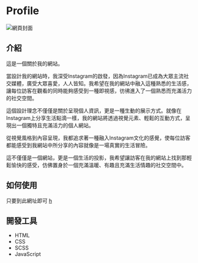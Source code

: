 # Profile
![網頁封面](/public/image/index.png)
## 介紹
這是一個關於我的網站。

當設計我的網站時，我深受Instagram的啟發，因為Instagram已成為大眾主流社交媒體，廣受大眾喜愛，人人皆知。我希望在我的網站中融入這種熟悉的生活感，讓每位訪客在觀看的同時能夠感受到一種即視感，彷彿進入了一個熟悉而充滿活力的社交空間。

這個設計理念不僅僅是關於呈現個人資訊，更是一種生動的展示方式。就像在Instagram上分享生活點滴一樣，我的網站將透過視覺元素、輕鬆的互動方式，呈現出一個獨特且充滿活力的個人網站。

從視覺風格到內容呈現，我都追求著一種融入Instagram文化的感覺，使每位訪客都能感受到我網站中所分享的內容就像是一場真實的生活冒險。

這不僅僅是一個網站，更是一個生活的投影，我希望讓訪客在我的網站上找到那輕鬆愉快的感受，仿佛置身於一個充滿溫暖、有趣且充滿生活情趣的社交空間中。
## 如何使用
只要到此網址即可
[h](https://tzuyuan.netlify.app/)
## 開發工具
- HTML
- CSS
- SCSS
- JavaScript
